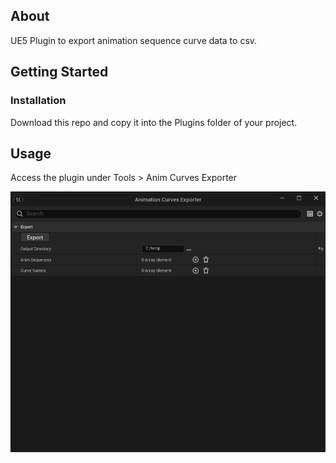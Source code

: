 ## About

UE5 Plugin to export animation sequence curve data to csv.

## Getting Started

### Installation

Download this repo and copy it into the Plugins folder of your project.

## Usage

Access the plugin under Tools > Anim Curves Exporter

![Alt text](/Resources/PluginWindow.png?raw=true "Anim Curves Exporter")
